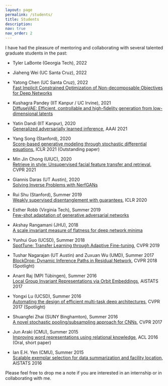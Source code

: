 ```yaml
---
layout: page
permalink: /students/
title: Students
description: 
nav: true
nav_order: 2
---
```


I have had the pleasure of mentoring and collaborating with several talented graduate students in the past:  


- Tyler LaBonte (Georgia Tech), 2022

- Jiaheng Wei (UC Santa Cruz), 2022   

- Yatong Chen (UC Santa Cruz), 2022   
[Fast Implicit Constrained Optimization of Non-decomposable Objectives for Deep Networks](https://openreview.net/forum?id=u8kFmPafOc)   

- Kushagra Pandey (IIT Kanpur / UC Irvine), 2021   
[DiffuseVAE: Efficient, controllable and high-fidelity generation from low-dimensional latents](http://arxiv.org/abs/2201.00308)   

- Yatin Dandi (IIT Kanpur), 2020    
[Generalized adversarially learned inference](http://arxiv.org/abs/2006.08089), AAAI 2021   

- Yang Song (Stanford), 2020   
[Score-based generative modeling through stochastic differential equations](http://arxiv.org/abs/2011.13456), ICLR 2021 (Outstanding paper)  

- Min Jin Chong (UIUC), 2020   
[Retrieve in style: Unsupervised facial feature transfer and retrieval](http://arxiv.org/abs/2107.06256), CVPR 2021   

- Giannis Daras (UT Austin), 2020  
[Solving Inverse Problems with NerfGANs](http://arxiv.org/abs/2112.09061)  

- Rui Shu (Stanford), Summer 2019  
[Weakly supervised disentanglement with guarantees](http://arxiv.org/abs/1910.09772), ICLR 2020  

- Esther Robb (Virginia Tech), Summer 2019   
[Few-shot adaptation of generative adversarial networks](http://arxiv.org/abs/2010.11943)  

- Akshay Rangamani (JHU), 2018   
[A scale invariant measure of flatness for deep network minima](http://arxiv.org/abs/1902.02434)  

- Yunhui Guo (UCSD), Summer 2018  
[SpotTune: Transfer Learning through Adaptive Fine-tuning](https://arxiv.org/abs/1811.08737), CVPR 2019  

- Tushar Nagarajan (UT Austin) and Zuxuan Wu (UMD), Summer 2017   
[BlockDrop: Dynamic Inference Paths in Residual Network](shttps://arxiv.org/abs/1711.08393), CVPR 2018 (Spotlight)

- Anant Raj (MPI Tübingen), Summer 2016  
[Local Group Invariant Representations via Orbit Embeddings](https://arxiv.org/abs/1612.01988), AISTATS 2017 

- Yongxi Lu (UCSD), Summer 2016   
[Automating the design of efficient multi-task deep architectures](https://arxiv.org/abs/1611.05377), CVPR 2017 (Spotlight)   

- Shuangfei Zhai (SUNY Binghamton), Summer 2016  
[A novel stochastic pooling/subsampling approach for CNNs](https://arxiv.org/abs/1611.05138), CVPR 2017   

- Jun Araki (CMU), Summer 2015  
[Improving word representations using relational knowledge](https://aclanthology.org/P16-2082/), ACL 2016 (Oral, short paper)  

- Ian E.H. Yen (CMU), Summer 2015   
[Scalable exemplar selection for data summarization and facility location](https://proceedings.mlr.press/v51/yen16.html), AISTATS 2016   


Please feel free to drop me a note if you are interested in an internship or in collaborating with me.


